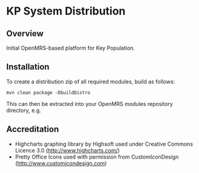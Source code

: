 KP System Distribution
=====================================


Overview
--------
Initial OpenMRS-based platform for Key Population.



Installation
------------
To create a distribution zip of all required modules, build as follows:

	mvn clean package -DbuildDistro

This can then be extracted into your OpenMRS modules repository directory, e.g.


Accreditation
-------------
* Highcharts graphing library by Highsoft used under Creative Commons Licence 3.0 (http://www.highcharts.com/)
* Pretty Office Icons used with permission from CustomIconDesign (http://www.customicondesign.com)
